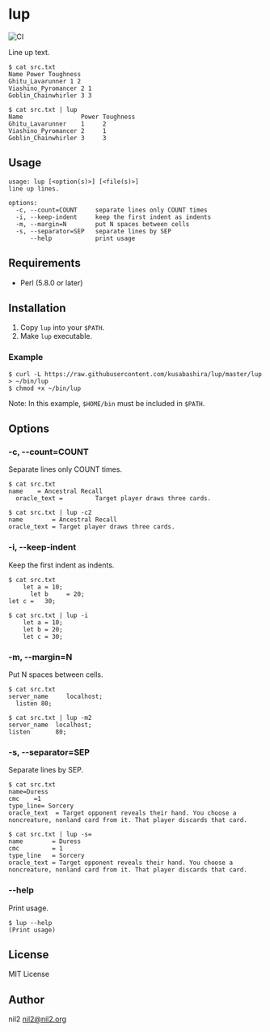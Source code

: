 lup
===

![CI](https://github.com/kusabashira/lup/workflows/CI/badge.svg)

Line up text.

```
$ cat src.txt
Name Power Toughness
Ghitu_Lavarunner 1 2
Viashino_Pyromancer 2 1
Goblin_Chainwhirler 3 3

$ cat src.txt | lup
Name                Power Toughness
Ghitu_Lavarunner    1     2
Viashino_Pyromancer 2     1
Goblin_Chainwhirler 3     3
```

Usage
-----

```
usage: lup [<option(s)>] [<file(s)>]
line up lines.

options:
  -c, --count=COUNT     separate lines only COUNT times
  -i, --keep-indent     keep the first indent as indents
  -m, --margin=N        put N spaces between cells
  -s, --separator=SEP   separate lines by SEP
      --help            print usage
```

Requirements
------------

- Perl (5.8.0 or later)

Installation
------------

1. Copy `lup` into your `$PATH`.
2. Make `lup` executable.

### Example

```
$ curl -L https://raw.githubusercontent.com/kusabashira/lup/master/lup > ~/bin/lup
$ chmod +x ~/bin/lup
```

Note: In this example, `$HOME/bin` must be included in `$PATH`.

Options
-------

### -c, --count=COUNT

Separate lines only COUNT times.

```
$ cat src.txt
name    = Ancestral Recall
  oracle_text =         Target player draws three cards.

$ cat src.txt | lup -c2
name        = Ancestral Recall
oracle_text = Target player draws three cards.
```

### -i, --keep-indent

Keep the first indent as indents.

```
$ cat src.txt
    let a = 10;
      let b     = 20;
let c =   30;

$ cat src.txt | lup -i
    let a = 10;
    let b = 20;
    let c = 30;
```

### -m, --margin=N

Put N spaces between cells.

```
$ cat src.txt
server_name     localhost;
  listen 80;

$ cat src.txt | lup -m2
server_name  localhost;
listen       80;
```

### -s, --separator=SEP

Separate lines by SEP.

```
$ cat src.txt
name=Duress
cmc    =1
type_line= Sorcery
oracle_text  = Target opponent reveals their hand. You choose a noncreature, nonland card from it. That player discards that card.

$ cat src.txt | lup -s=
name        = Duress
cmc         = 1
type_line   = Sorcery
oracle_text = Target opponent reveals their hand. You choose a noncreature, nonland card from it. That player discards that card.
```

### --help

Print usage.

```
$ lup --help
(Print usage)
```

License
-------

MIT License

Author
------

nil2 <nil2@nil2.org>
